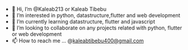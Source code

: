- 👋 Hi, I’m @Kaleab213 or Kaleab Tibebu
- 👀 I’m interested in python, datastructure,flutter and web development
- 🌱 I’m currently learning datastructure, flutter and javascript
- 💞️ I’m looking to collaborate on any projects related with python, flutter or web development
- 📫 How to reach me ... @kaleabtibebu400@gmail.com

<!---
Kaleab213/Kaleab213 is a ✨ special ✨ repository because its `README.md` (this file) appears on your GitHub profile.
You can click the Preview link to take a look at your changes.
--->
